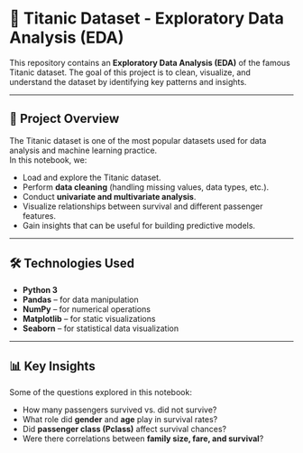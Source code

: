 # 🚢 Titanic Dataset - Exploratory Data Analysis (EDA)

This repository contains an **Exploratory Data Analysis (EDA)** of the famous Titanic dataset. The goal of this project is to clean, visualize, and understand the dataset by identifying key patterns and insights.

---

## 📌 Project Overview
The Titanic dataset is one of the most popular datasets used for data analysis and machine learning practice.  
In this notebook, we:
- Load and explore the Titanic dataset.
- Perform **data cleaning** (handling missing values, data types, etc.).
- Conduct **univariate and multivariate analysis**.
- Visualize relationships between survival and different passenger features.
- Gain insights that can be useful for building predictive models.

---

## 🛠️ Technologies Used
- **Python 3**
- **Pandas** – for data manipulation  
- **NumPy** – for numerical operations  
- **Matplotlib** – for static visualizations  
- **Seaborn** – for statistical data visualization  

---

## 📊 Key Insights
Some of the questions explored in this notebook:
- How many passengers survived vs. did not survive?  
- What role did **gender** and **age** play in survival rates?  
- Did **passenger class (Pclass)** affect survival chances?  
- Were there correlations between **family size, fare, and survival**?  
